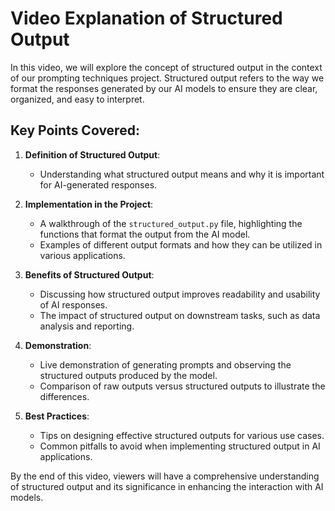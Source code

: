 # Video Explanation of Structured Output

In this video, we will explore the concept of structured output in the context of our prompting techniques project. Structured output refers to the way we format the responses generated by our AI models to ensure they are clear, organized, and easy to interpret.

## Key Points Covered:

1. **Definition of Structured Output**: 
   - Understanding what structured output means and why it is important for AI-generated responses.

2. **Implementation in the Project**:
   - A walkthrough of the `structured_output.py` file, highlighting the functions that format the output from the AI model.
   - Examples of different output formats and how they can be utilized in various applications.

3. **Benefits of Structured Output**:
   - Discussing how structured output improves readability and usability of AI responses.
   - The impact of structured output on downstream tasks, such as data analysis and reporting.

4. **Demonstration**:
   - Live demonstration of generating prompts and observing the structured outputs produced by the model.
   - Comparison of raw outputs versus structured outputs to illustrate the differences.

5. **Best Practices**:
   - Tips on designing effective structured outputs for various use cases.
   - Common pitfalls to avoid when implementing structured output in AI applications.

By the end of this video, viewers will have a comprehensive understanding of structured output and its significance in enhancing the interaction with AI models.